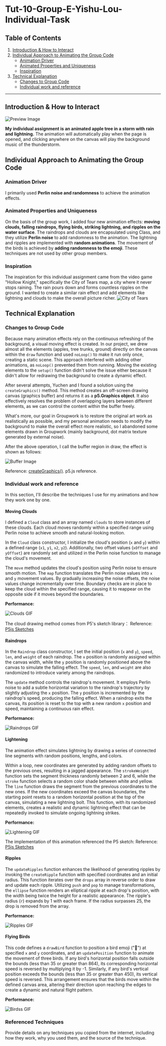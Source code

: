# Tut-10-Group-E-Yishu-Lou-Individual-Task

## Table of Contents
1. [Introduction & How to Interact](#introduction--how-to-interact)
2. [Individual Approach to Animating the Group Code](#individual-approach-to-animating-the-group-code)
    - [Animation Driver](#animation-driver)
    - [Animated Properties and Uniqueness](#animated-properties-and-uniqueness)
    - [Inspiration](#inspiration)
3. [Technical Explanation](#technical-explanation)
    - [Changes to Group Code](#changes-to-group-code)
    - [Individual work and reference](#individual-work-and-reference)


---

## Introduction & How to Interact
![Preview Image](attachments/Preview.png)

**My individual assignment is an animated apple tree in a storm with rain and lightning.** The animation will automatically play when the page is opened, and clicking anywhere on the canvas will play the background music of the thunderstorm.

## Individual Approach to Animating the Group Code
### Animation Driver
I primarily used **Perlin noise and randomness**  to achieve the animation effects.

### Animated Properties and Uniqueness
On the basis of the group work, I added four new animation effects: **moving clouds, falling raindrops, flying birds, striking lightning, and ripples on the water surface**. The raindrops and clouds are encapsulated using Class, and they utilize **Perlin noise** to add randomness to the animation. The lightning and ripples are implemented with **random animations**. The movement of the birds is achieved by **adding randomness to the emoji**. These techniques are not used by other group members.

### Inspiration
The inspiration for this individual assignment came from the video game "Hollow Knight," specifically the City of Tears map, a city where it never stops raining. The rain pours down and forms countless ripples on the ground. I wanted to create a similar rain effect and add elements like lightning and clouds to make the overall picture richer.
![City of Tears](attachments/City%20of%20Tears.jpg)

## Technical Explanation
### Changes to Group Code
Because many animation effects rely on the continuous refreshing of the background, a visual moving effect is created. In our project, we drew almost all the elements (apples, tree trunks, ground) directly on the canvas within the `draw` function and used `noLoop()` to make it run only once, creating a static scene. This approach interfered with adding other animations, as `noLoop()` prevented them from running. Moving the existing elements to the `setup()` function didn't solve the issue either because it didn't allow for redrawing the background to create a dynamic effect.

After several attempts, Yuchen and I found a solution using the `createGraphics()` method. This method creates an off-screen drawing canvas (graphics buffer) and returns it as a **p5.Graphics object**. It also effectively resolves the problem of overlapping layers between different elements, as we can control the content within the buffer freely.

What's more, our goal in Groupwork is to restore the original art work as realistically as possible, and my personal animation needs to modify the background to make the overall effect more realistic, so I abandoned some elements drawn in Groupwork (mainly background, dot matrix texture generated by external noise). 

After the above operation, I call the buffer region in draw, the effect is shown as follows:

![Buffer Image](attachments/delete%20BG.png)

Reference: [createGraphics()](https://p5js.org/reference/#/p5/createGraphics). p5.js reference.

### Individual work and reference
In this section, I'll describe the techniques I use for my animations and how they work one by one.
#### Moving Clouds
I defined a `Cloud` class and an array named `clouds` to store instances of these clouds. Each cloud moves randomly within a specified range using Perlin noise to achieve smooth and natural-looking motion.

In the `Cloud` class constructor, I initialize the cloud's position (`x` and `y`) within a defined range (`x1`, `y1`, `x2`, `y2`). Additionally, two offset values (`xOffset` and `yOffset`) are randomly set and utilized in the Perlin noise function to manage the cloud's movement.

The `move` method updates the cloud's position using Perlin noise to ensure smooth motion. The `map` function translates the Perlin noise values into `x` and `y` movement values. By gradually increasing the noise offsets, the noise values change incrementally over time. Boundary checks are in place to keep the cloud within the specified range, causing it to reappear on the opposite side if it moves beyond the boundaries.

**Performance:**

![Clouds GIF](attachments/Clouds.gif)

The cloud drawing method comes from P5's sketch library：
Reference: [P5js Sketches](https://editor.p5js.org/seak/sketches/SJ8gHRzp-)

#### Raindrops
In the `Raindrop` class constructor, I set the initial position (`x` and `y`), `speed`, `len`, and `weight` of each raindrop. The `x` position is randomly assigned within the canvas width, while the `y` position is randomly positioned above the canvas to simulate the falling effect. The `speed`, `len`, and `weight` are also randomized to introduce variety among the raindrops.

The `update` method controls the raindrop's movement. It employs Perlin noise to add a subtle horizontal variation to the raindrop's trajectory by slightly adjusting the `x` position. The `y` position is incremented by the raindrop's speed, producing the falling effect. When a raindrop exits the canvas, its position is reset to the top with a new random `x` position and speed, maintaining a continuous rain effect.

**Performance:**

![Raindrops GIF](attachments/Raindrops.gif)

#### Lightening
The animation effect simulates lightning by drawing a series of connected line segments with random positions, lengths, and colors.

Within a loop, new coordinates are generated by adding random offsets to the previous ones, resulting in a jagged appearance. The `strokeWeight` function sets the segment thickness randomly between 2 and 6, while the `stroke` function selects a random color shade between white and yellow. The `line` function draws the segment from the previous coordinates to the new ones. If the new coordinates exceed the canvas boundaries, the starting point resets to a random horizontal position at the top of the canvas, simulating a new lightning bolt. This function, with its randomized elements, creates a realistic and dynamic lightning effect that can be repeatedly invoked to simulate ongoing lightning strikes.

**Performance:**

![Lightening GIF](attachments/Lightening.gif)

The implementation of this animation referenced the P5 sketch:
Reference: [P5js Sketches](https://editor.p5js.org/dlatolley/sketches/Bu3JRNqgF)

#### Ripples
The `updateRipples` function enhances the likelihood of generating ripples by invoking the `createRipple` function with specified coordinates and an initial radius. This function iterates over the `drops` array in reverse order to draw and update each ripple. Utilizing `push` and `pop` to manage transformations, the `ellipse` function renders an elliptical ripple at each drop's position, with the width being twice the height for a realistic appearance. The ripple's radius (`r`) expands by 1 with each frame. If the radius surpasses 25, the drop is removed from the array.

**Performance:**

![Ripples GIF](attachments/Ripples.gif)

#### Flying Birds
This code defines a `drawBird` function to position a bird emoji ("🦅") at specified `x` and `y` coordinates, and an `updatePosition` function to animate the movement of three birds. If any bird's horizontal position falls outside the bounds (less than 35 or greater than 864), its corresponding horizontal speed is reversed by multiplying it by -1. Similarly, if any bird's vertical position exceeds the bounds (less than 35 or greater than 450), its vertical speed is reversed. This arrangement ensures that the birds move within the defined canvas area, altering their direction upon reaching the edges to create a dynamic and natural flight pattern.

**Performance:**

![Birdss GIF](attachments/Birds.gif)

### Referenced Techniques
Provide details on any techniques you copied from the internet, including how they work, why you used them, and the source of the technique.
